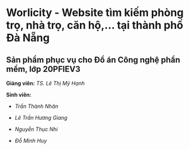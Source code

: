 # Worlicity - Website tìm kiếm phòng trọ, nhà trọ, căn hộ,... tại thành phố Đà Nẵng

## **Sản phẩm phục vụ cho Đồ án Công nghệ phần mềm, lớp 20PFIEV3**

**Giảng viên:** _TS. Lê Thị Mỹ Hạnh_

**Sinh viên:**

- _Trần Thành Nhân_

- _Lê Trần Hương Giang_

- _Nguyễn Thục Nhi_

- _Đỗ Minh Huy_
